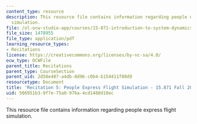 ```yaml
---
content_type: resource
description: This resource file contains information regarding people express flight
  simulation.
file: /ol-ocw-studio-app/courses/15-871-introduction-to-system-dynamics-fall-2013/506951b39f7e75a0976a4cd1488d10ec_MIT15_871F13_rec5.pdf
file_size: 1478955
file_type: application/pdf
learning_resource_types:
- Recitations
license: https://creativecommons.org/licenses/by-nc-sa/4.0/
ocw_type: OCWFile
parent_title: Recitations
parent_type: CourseSection
parent_uid: 2d58e487-a4db-8d96-c0b4-b154411f80d9
resourcetype: Document
title: 'Recitation 5: People Express Flight Simulation - 15.871 Fall 2013'
uid: 506951b3-9f7e-75a0-976a-4cd1488d10ec
---
```

This resource file contains information regarding people express flight simulation.